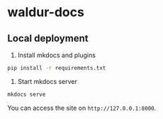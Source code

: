# waldur-docs

## Local deployment

1. Install mkdocs and plugins

```bash
pip install -r requirements.txt
```

1. Start mkdocs server

```bash
mkdocs serve
```

You can access the site on `http://127.0.0.1:8000`.
